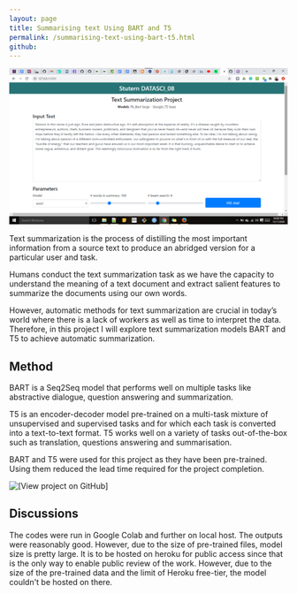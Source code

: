 ```yaml
---
layout: page
title: Summarising text Using BART and T5
permalink: /summarising-text-using-bart-t5.html
github: 
---
```

![text-summarisation](./images/tekxt.png)

Text summarization is the process of distilling the most important information from a source text to produce an abridged version for a particular user and task.

Humans conduct the text summarization task as we have the capacity to understand the meaning of a text document and extract salient features to summarize the documents using our own words.

However, automatic methods for text summarization are crucial in today’s world where there is a lack of workers as well as time to interpret the data. Therefore, in this project I will explore text summarization models BART and T5 to achieve automatic summarization.

## Method

BART is a Seq2Seq model that performs well on multiple tasks like abstractive dialogue, question answering and summarization.

T5 is an encoder-decoder model pre-trained on a multi-task mixture of unsupervised and supervised tasks and for which each task is converted into a text-to-text format. T5 works well on a variety of tasks out-of-the-box such as translation, questions answering and summarisation.

BART and T5 were used for this project as they have been pre-trained. Using them reduced the lead time required for the project completion.

![\[View project on GitHub\]](https://github.com/ndcharles/text-summarization)
<br>

## Discussions

The codes were run in Google Colab and further on local host. The outputs were reasonably good. However, due to the size of pre-trained files, model size is pretty large.
It is to be hosted on heroku for public access since that is the only way to enable public review of the work. However, due to the size of the pre-trained data and the limit of Heroku free-tier, the model couldn't be hosted on there.